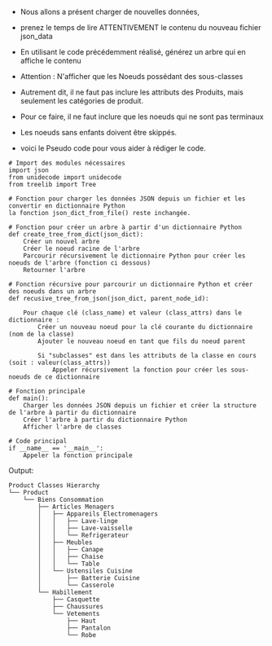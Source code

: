 - Nous allons a présent charger de nouvelles données,
- prenez le temps de lire ATTENTIVEMENT le contenu du nouveau fichier json_data
- En utilisant le code précédemment réalisé, générez un arbre qui en affiche le contenu
- Attention : N'afficher que les Noeuds possédant des sous-classes
- Autrement dit, il ne faut pas inclure les attributs des Produits, mais seulement les catégories de produit.
- Pour ce faire, il ne faut inclure que les noeuds qui ne sont pas terminaux
- Les noeuds sans enfants doivent être skippés.

- voici le Pseudo code pour vous aider à rédiger le code.

```
# Import des modules nécessaires
import json
from unidecode import unidecode
from treelib import Tree

# Fonction pour charger les données JSON depuis un fichier et les convertir en dictionnaire Python
la fonction json_dict_from_file() reste inchangée.

# Fonction pour créer un arbre à partir d'un dictionnaire Python
def create_tree_from_dict(json_dict):
    Créer un nouvel arbre
    Créer le noeud racine de l'arbre
    Parcourir récursivement le dictionnaire Python pour créer les noeuds de l'arbre (fonction ci dessous)
    Retourner l'arbre

# Fonction récursive pour parcourir un dictionnaire Python et créer des noeuds dans un arbre
def recusive_tree_from_json(json_dict, parent_node_id):

    Pour chaque clé (class_name) et valeur (class_attrs) dans le dictionnaire :
        Créer un nouveau noeud pour la clé courante du dictionnaire (nom de la classe)
        Ajouter le nouveau noeud en tant que fils du noeud parent

        Si "subclasses" est dans les attributs de la classe en cours (soit : valeur(class_attrs))
            Appeler récursivement la fonction pour créer les sous-noeuds de ce dictionnaire

# Fonction principale
def main():
    Charger les données JSON depuis un fichier et créer la structure de l'arbre à partir du dictionnaire
    Créer l'arbre à partir du dictionnaire Python
    Afficher l'arbre de classes

# Code principal
if __name__ == '__main__':
    Appeler la fonction principale

```

Output:

```
Product Classes Hierarchy
└── Product
    └── Biens Consommation
        ├── Articles Menagers
        │   ├── Appareils Electromenagers
        │   │   ├── Lave-linge
        │   │   ├── Lave-vaisselle
        │   │   └── Refrigerateur
        │   ├── Meubles
        │   │   ├── Canape
        │   │   ├── Chaise
        │   │   └── Table
        │   └── Ustensiles Cuisine
        │       ├── Batterie Cuisine
        │       └── Casserole
        └── Habillement
            ├── Casquette
            ├── Chaussures
            └── Vetements
                ├── Haut
                ├── Pantalon
                └── Robe
```
